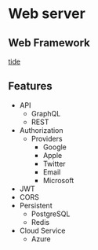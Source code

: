 # Web server

## Web Framework

[tide](https://github.com/http-rs/tide)

## Features

- API
  - GraphQL
  - REST
- Authorization
  - Providers
    - Google
    - Apple
    - Twitter
    - Email
    - Microsoft
- JWT
- CORS
- Persistent
  - PostgreSQL
  - Redis
- Cloud Service
  - Azure
